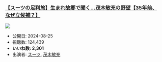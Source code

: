 ### [【スーツの足利旅】生まれ故郷で聞く…茂木敏充の野望【35年前、なぜ立候補？】](https://www.youtube.com/watch?v=XlxNeGDHteA)
[![](https://img.youtube.com/vi/XlxNeGDHteA/sddefault.jpg)](https://www.youtube.com/watch?v=XlxNeGDHteA)
-   公開日: 2024-08-25
-   視聴数: 124,439
-   **いいね数: 2,301**
-   出演者: [スーツ](/rehacq_fan/people/スーツ "wikilink"), [茂木敏充](/rehacq_fan/people/茂木敏充 "wikilink")
